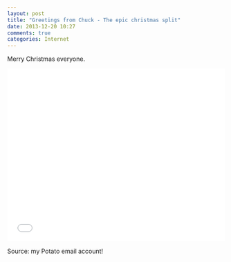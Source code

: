 ```yaml
---
layout: post
title: "Greetings from Chuck - The epic christmas split"
date: 2013-12-20 10:27
comments: true
categories: Internet
---
```


Merry Christmas everyone.

<iframe width="100%" height="400" src="//www.youtube.com/embed/T-D1KVIuvjA" frameborder="0" allowfullscreen></iframe>

Source: my Potato email account!